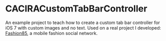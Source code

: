 CACIRACustomTabBarController
============================

An example project to teach how to create a custom tab bar controller for iOS 7 with custom images and no text. 
Used on a real project I developed: <a href="http://fashion85.com">Fashion85</a>, a mobile fashion social network.

